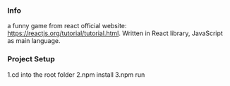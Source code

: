 ### Info
a funny game from react official website: https://reactjs.org/tutorial/tutorial.html. Written in React library, JavaScript as main language.
### Project Setup
1.cd into the root folder
2.npm install 
3.npm run
